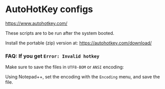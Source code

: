 # AutoHotKey configs

https://www.autohotkey.com/

These scripts are to be run after the system booted.

Install the portable (zip) version at: https://autohotkey.com/download/

### FAQ: If you get `Error: Invalid hotkey`

Make sure to save the files in `UTF8-BOM` or `ANSI` encoding:

Using Notepad++, set the encoding with the `Encoding` menu, and save the file.
